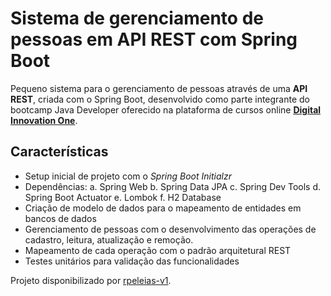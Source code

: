 # **Sistema de gerenciamento de pessoas em API REST com Spring Boot**

Pequeno sistema para o gerenciamento de pessoas através de uma __API REST__, criada com o Spring Boot, desenvolvido como parte integrante do bootcamp Java Developer oferecido na plataforma de cursos online <strong><a href="https://web.digitalinnovation.one/">Digital Innovation One</a></strong>.


## Características

- Setup inicial de projeto com o *Spring Boot Initialzr*
- Dependências:
  a. Spring Web 
  b. Spring Data JPA
  c. Spring Dev Tools
  d. Spring Boot Actuator
  e. Lombok
  f. H2 Database
- Criação de modelo de dados para o mapeamento de entidades em bancos de dados
- Gerenciamento de pessoas com o desenvolvimento das operações de cadastro, leitura, atualização e remoção.
- Mapeamento de cada operação com o padrão arquitetural REST
- Testes unitários para validação das funcionalidades


Projeto disponibilizado por [rpeleias-v1](https://github.com/rpeleias-v1/personapi_dio_live_coding/ "rpeleias-v1").
